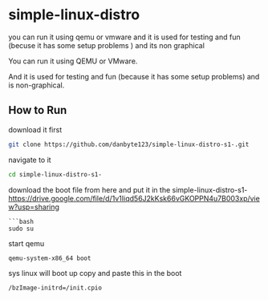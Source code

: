 # simple-linux-distro
you can run it using qemu or vmware
and it is  used for testing and fun (becuse it has some setup problems ) and its non graphical 
 

You can run it using QEMU or VMware.

And it is used for testing and fun (because it has some setup problems) and is non-graphical.

## How to Run
download it first 
```bash
git clone https://github.com/danbyte123/simple-linux-distro-s1-.git
```
navigate to it 
```bash
cd simple-linux-distro-s1-
```
download the boot file from here and put it in the simple-linux-distro-s1-
https://drive.google.com/file/d/1v1Iiqd56J2kKsk66vGKOPPN4u7B003xp/view?usp=sharing
```give root premission
```bash
sudo su
```

start qemu 
```bash
qemu-system-x86_64 boot
```
sys linux will boot up copy and paste this in the boot 
```bash
/bzImage-initrd=/init.cpio



